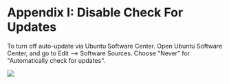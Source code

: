 # Appendix I: Disable Check For Updates

To turn off auto-update via Ubuntu Software Center. Open Ubuntu Software Center, and go to Edit --> Software Sources. Choose "Never" for "Automatically check for updates".

![](https://live.staticflickr.com/7435/10955425153_b866a08bec_z.jpg)
